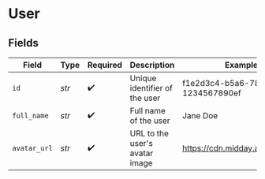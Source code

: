 # User


## Fields

| Field                                | Type                                 | Required                             | Description                          | Example                              |
| ------------------------------------ | ------------------------------------ | ------------------------------------ | ------------------------------------ | ------------------------------------ |
| `id`                                 | *str*                                | :heavy_check_mark:                   | Unique identifier of the user        | f1e2d3c4-b5a6-7890-abcd-1234567890ef |
| `full_name`                          | *str*                                | :heavy_check_mark:                   | Full name of the user                | Jane Doe                             |
| `avatar_url`                         | *str*                                | :heavy_check_mark:                   | URL to the user's avatar image       | https://cdn.midday.ai/avatar.jpg     |